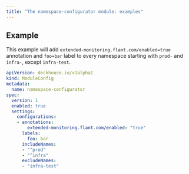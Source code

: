 ```yaml
---
title: "The namespace-configurator module: examples"
---
```


## Example

This example will add `extended-monitoring.flant.com/enabled=true` annotation and `foo=bar` label to every namespace starting with `prod-` and `infra-`, except `infra-test`.

```yaml
apiVersion: deckhouse.io/v1alpha1
kind: ModuleConfig
metadata:
  name: namespace-configurator
spec:
  version: 1
  enabled: true
  settings:
    configurations:
    - annotations:
        extended-monitoring.flant.com/enabled: "true"
      labels:
        foo: bar
      includeNames:
      - "^prod"
      - "^infra"
      excludeNames:
      - "infra-test"
```
